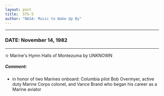 ```yaml
---
layout: post
title:  STS-5
author: "NASA: Music to Wake Up By"
---
```


----
### DATE: November 14, 1982
----
✫ Marine's Hymn Halls of Montezuma by UNKNOWN

##### Comment:
* in honor of two Marines onboard: Columbia pilot Bob Overmyer, active duty Marine Corps colonel, and Vance Brand who began his career as a Marine aviator
